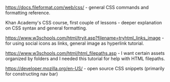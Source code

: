 https://docs.fileformat.com/web/css/ - general CSS commands and formatting reference.

Khan Academy's CSS course, first couple of lessons - deeper explanation on CSS syntax and general formatting.

https://www.w3schools.com/html/tryit.asp?filename=tryhtml_links_image - for using social icons as links, general image as hyperlink tutorial.

https://www.w3schools.com/html/html_filepaths.asp - I want certain assets organized by folders and I needed this tutorial for help with HTML filepaths.

https://developer.mozilla.org/en-US/ - open source CSS snippets (primarily for constructing nav bar)
